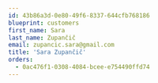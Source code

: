 ```yaml
---
id: 43b86a3d-0e80-49f6-8337-644cfb768186
blueprint: customers
first_name: Sara
last_name: Zupančič
email: zupancic.sara@gmail.com
title: 'Sara Zupančič'
orders:
  - 0ac476f1-0308-4084-bcee-e754490ffd74
---
```

